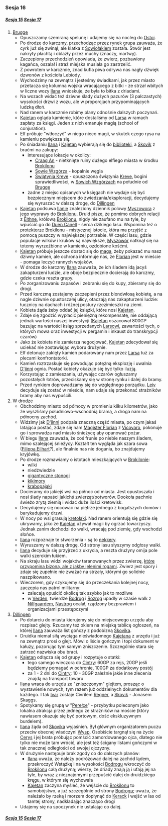 ### Sesja 16
##### [Sesja 15](#sesja-015) [Sesja 17](#sesja-017)
1. [Brugge](#l_m_brugge)
    - Opuszczamy szemraną spelunę i udajemy się na nocleg do [Ostoi](#l_ostoja).
    - Po drodze do karczmy, przechodząc przez rynek grupa zauważa, że cyrk już się zwinął, ale klatka z [Sowiołakiem](#b_sowiolak) została. Stwór jest nakryty płachtą i oblazły przez muchy (znaczy, martwy). 
    - Zaczepiony przechodzień opowiada, że zwierz, pozbawiony kagańca, oszalał i straż miejska musiała go zastrzelić.
    - Z powrotem w karczmie, znad kufla piwa odrywa nas nagły dźwięk dzwonów z kościoła Lebiody. 
    - Wychodzimy na zewnątrz i jesteśmy świadkami, jak przez miasto przetacza się kolumna wojska wracającego z bitki - ze strzał wbitych w liczne wozy [Ilana](#g_ilana) wnioskuje, że była to bitka z driadami. 
    - Na wozach widać też dziwne ślady dużych pazurów (3 palczastych) wysokości drzwi z wozu, ale w proporcjach przypominających ludzką dłoń. 
    - Nad ranem w karczmie robimy plany odnośnie dalszych poczynań. 
    - [Kajetan](#g_kajetan) ogląda kamienie, które dostaliśmy od [Larsa](#p_lars) w ramach zapłaty za księgi. Jeden z nich emanuje magią (school of conjuration). 
    - Elf próbuje "wtłoczyć" w niego nieco magii, w skutek czego rysa na kamieniu powiększa się.
    - Po śniadaniu [Ilana](#g_ilana) i [Kajetan](#g_kajetan) wybierają się do [biblioteki](#l_biblioteka), a [Skovik](#p_skovik) z braćmi na zakupy:
        - interesujące lokacje w okolicy:
            - [Craag An](#l_craag_an) - nietknięte ruiny dużego elfiego miasta w środku [Brokilonu](#l_brokilon)
            - [Sowie Wzgórza](#l_sowie_wzgorza) - kopalnie węgla
            - [Świątynia Kreve](#l_swiatynia_kreve) - opuszczona świątynia [Kreve](#r_kreve), bogini sprawiedliwości, w [Sowich Wzgórzach](#l_sowie_wzgorza) na południe od [Brugge](#l_m_brugge)
        - żadne z miejsc opisanych w księgach nie wydaje się być bezpiecznym miejscem do zwiedzania/eksploracji, decydujemy się wyruszać w dalszą drogę, do [Dillingen](#l_dillingen)
    - [Kajetan](#g_kajetan) podsuwa [Ilanie](#g_ilana) znaleziony dziennik polowy [Myszowora](#p_myszowor) z jego wyprawy do [Brokilonu](#l_brokilon). Druid pisze, że pomimo dobrych relacji z [Eithne](#p_eithne), królową [Brokilonu](#l_brokilon), nigdy nie zaufano mu na tyle, by wpuścić go do [Duen Canell](#l_duen_canell) - serca dzikiego lasu. Wspomina też o [protektorze](Bizoktor) [Brokilonu](#l_brokilon) - mistycznej istocie, która ma przyjść z pomocą puszczy w największej potrzebie. W części lasu, gdzie populacje wilków i kruków są największe, [Myszowór](#p_myszowor) natknął się na totemy wyrzeźbione w kamieniu, ozdobione kośćmi.
    - [Kajetan](#g_kajetan) próbuje jeszcze dostać się do [maga](#p_florian_z_vicovaro), żeby pokazać mu nasz dziwny kamień, ale ochrona informuje nas, że [Florian](#p_florian_z_vicovaro) jest w mieście - pomaga leczyć rannych wojaków.
    - W drodze do karczmy [Ilana](#g_ilana) zauważa, że ich śladem idą jacyś zakapturzeni ludzie, ale oboje bezpiecznie docierają do karczmy, gdzie czeka reszta grupy.
    - Po zorganizowaniu zapasów i zebraniu się do kupy, zbieramy się do drogi. 
    - Przed karczmą zostajemy zaczepieni przez blondwłosą kobietę, a na nagle dziwnie opustoszałej ulicy, otaczają nas zakapturzeni ludzie: łucznicy na dachach i różnej postury rzezimieszki na ziemi.
    - Kobieta żąda żeby oddać jej książki, które nosi [Kajetan](#g_kajetan). 
    - Zdaje się zgodzić wypłacić pieniężną rekompensatę, nie oddającą jednak wartości naszej inwestycji ([Kajetan](#g_kajetan) oszacował 800GP bazując na wartości ksiąg sprzedanych [Larsowi](#p_lars), zawartości tych, o których mowa oraz inwestycji w pergamin i inkaust do transkrypcji czarów)
    - Jako że kobieta nie zamierza negocjować, [Kajetan](#g_kajetan) zdecydował się uciekać nie zostawiając wyboru drużynie. 
    - Elf detonuje zaklęty kamień podarowany nam przez [Larsa](#p_lars) tuż za plecami konfrontatorki.
    - Kamień roztrzaskuje się powodując potężną eksplozję i uwalnia [D'jinni](#b_djinni) ognia. Postać kobiety okazuje się być tylko iluzją.
    - Korzystając z zamieszania, używając czarów ogłuszamy pozostałych łotrów, przeciskamy się w stronę rynku i dalej do bramy.
    - Przed rynkiem doprowadzamy się do względnego porządku. [Leiv](#p_leiv) decyduje się zostać w mieście, nam udaje się przekonać strażników bramy aby nas wypuścili.
2. W drodze
    - Obchodzimy miasto od północy w promieniu kilku kilometrów, jako że wyszliśmy południowo-wschodnią bramą, a droga nam na północny zachód.
    - Widzimy jak [D'jinni](#b_djinni) podpala znaczną część miasta, po czym jakaś latająca postać, zdaje się nam [Magister Florian](#p_florian_z_vicovaro) z [Vicovaro](#l_vicovaro), pokonuje go i sprowadza nad miasto śnieżycę aby opanować pożar.
    - W biegu [Ilana](#g_ilana) zauważa, że coś frunie po niebie naszym śladem, mimo szalejącej śnieżycy. Kształt ten wygląda jak szara sowa ([Filippa Eilhart](#p_filippa_eilhart)?), ale finalnie nas nie dogania, bo znajdujemy kryjówkę.
    - Po drodze rozmawiamy o istotach mieszkających w [Brokilonie](#l_brokilon):
        - wilki
        - niedźwiedzie
        - [gigantyczne stonogi](#b_stonoga)
        - [kikimory](#b_kikimora)
        - [krabopająki](#b_krabopajak)
    - Docieramy do jakiejś wsi na północ od miasta. Jest opustoszała i nosi ślady napaści jakichś zwierząt/potworów. Dookoła pachnie świeżo zrytą ziemią i widać duże ilości kretowisk.
    - Decydujemy się nocować na piętrze jednego z bogatszych domów i barykadujemy drzwi.
    - W nocy po wsi grasują [kretołaki](#b_nekker). Nad ranem orientują się gdzie się ukrywamy, jako że [Kajetan](#g_kajetan) używał magii by ogrzać towarzyszy. Jednak zanim dochodzi do walki, wracają pod ziemię, gdy wschodzi słońce. 
    - [Ilana](#g_ilana) rozpoznaje te stworzenia - są to [nekkery](#b_nekker).
    - Wyruszamy w dalszą drogę. Od strony lasu słyszymy odgłosy walki. 
    - [Ilana](#g_ilana) decyduje się przyjrzeć z ukrycia, a reszta drużyny omija pole walki szerokim łukiem. 
    - Na skraju lasu widzi wojaków taranowanych przez zwierzę, [które przypomina bizona, ale z jakby jelenimi rogami](Bizoktor). Zwierz jest spory i zdaje się zupełnie nie zważać na strzały, którymi go solidnie naszpikowano.
    - Wieczorem, gdy szykujemy się do przeczekania kolejnej nocy, zaczepia nas patrol militarny:
        - zalecają opuścić okolicę tak szybko jak to możliwe
        - w [Verden](#l_verden), twierdze [Bodrog](#l_bodrog) i [Rozrog](#l_rozrog) upadły w czasie walk z [Nilfgaardem](#l_nilfgaard), [Nastrog](#l_nastrog) ocalał, rządzony bezprawiem i organizacjami przestępczymi
3. [Dillingen](#l_dillingen)
    - Po dotarciu do miasta kierujemy się do miejscowego urzędu aby rozpisać glejty. Rzucamy też okiem na miejską tablicę ogłoszeń, na której [Ilana](#g_ilana) zauważa list gończy z podobizną [Skovika](#p_skovik). 
    - Druidka niemal siłą wyciąga nieświadomego [Kajetana](#g_kajetan) z urzędu i już na zewnątrz prosi o glejt. Mówi o liście gończym i topi dokument w kałuży, pozorując tym samym zniszczenie. Szczególnie stara się zatrzeć nazwiska obu braci.
    - [Kajetan](#g_kajetan) odłącza się od grupy i rozpytuje o statki:
        - tego samego wieczora do [Cintry](#l_cintra): 60GP za rejs, 20GP jeśli będziemy pomagać w ochronie, 100GP za dodatkowy postój
        - za 1 - 2 dni do [Cintry](#l_cintra): 10 - 30GP zależnie jakie inne zlecenia znajdą na transport towaru
    - [Ilana](#g_ilana) wraca do urzędu ze "zniszczonym" glejtem, prosząc o wystawienie nowych, tym razem już oddzielnych dokumentów dla każdego. I tak [Ivar](#p_ivar) zostaje Civrilem [Regner](#p_viggo_regner), a [Skovik](#p_skovik) - Jonasem Skaggs.
    - Spotykamy się grupą w "[Perełce](#l_perelka)" - przybytku poleconym jako lokalna atrakcja przez jednego ze strażników na moście (który nawiasem okazuje się być portowym, dość ekskluzywnym burdelem).
    - [Ilana](#g_ilana) żąda od [Skovika](#p_skovik) wyjaśnień. Był głównym organizatorem puczu przeciw obecnej władczyni [Wysp](#l_wyspy_skellige). Osobiście targnął się na życie [Cerys](#p_cerys) i jej brata próbując pomścić zamordowanego ojca, dlatego nie tylko nie może tam wrócić, ale jest też ścigany listami gończymi w tak znacznej odległości od swojej ojczyzny.
    - W drużynie następuje brak zgody co do dalszych planów:
        - [Ilana](#g_ilana) uważa, że należy podróżować dalej na zachód lądem, przekroczyć Wstążkę i na wysokości [Bodrogu](#l_bodrog) wkroczyć do [Brokilonu](#l_brokilon) całą drużyną; wierzy, że driady znają ją i ufają jej na tyle, by wraz z nieznajomymi przepuścić dalej do druidzkiego kręgu, w którym się wychowała
        - [Kajetan](#g_kajetan) zaczyna myśleć, że wejście do [Brokilonu](#l_brokilon) to samobójstwo, a już szczególnie od strony [Bodrogu](#l_bodrog); uważa, że należało by rzeką i morzem dopłynąć do [Kerack](#l_kerack) i wejść w las od tamtej strony, nadkładając znacząco drogi
    - Udajemy się na spoczynek nie ustalając co dalej.
##### [Sesja 15](#sesja-015) [Sesja 17](#sesja-017)